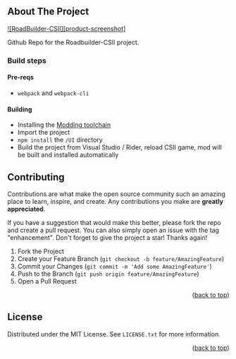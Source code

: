 

<!-- ABOUT THE PROJECT -->
## About The Project

[![RoadBuilder-CSII][product-screenshot]](https://example.com)

Github Repo for the Roadbuilder-CSII project.



### Build steps

#### Pre-reqs

- `webpack` and `webpack-cli`

#### Building 

- Installing the [Modding toolchain](https://cs2.paradoxwikis.com/Modding_Toolchain)
- Import the project
- `npm install` the `/UI` directory
- Build the project from Visual Studio / Rider, reload CSII game, mod will be built and installed automatically

<!-- CONTRIBUTING -->
## Contributing

Contributions are what make the open source community such an amazing place to learn, inspire, and create. Any contributions you make are **greatly appreciated**.

If you have a suggestion that would make this better, please fork the repo and create a pull request. You can also simply open an issue with the tag "enhancement".
Don't forget to give the project a star! Thanks again!

1. Fork the Project
2. Create your Feature Branch (`git checkout -b feature/AmazingFeature`)
3. Commit your Changes (`git commit -m 'Add some AmazingFeature'`)
4. Push to the Branch (`git push origin feature/AmazingFeature`)
5. Open a Pull Request

<p align="right">(<a href="#readme-top">back to top</a>)</p>



<!-- LICENSE -->
## License

Distributed under the MIT License. See `LICENSE.txt` for more information.

<p align="right">(<a href="#readme-top">back to top</a>)</p>

